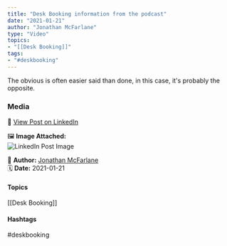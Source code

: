 ```yaml
---
title: "Desk Booking information from the podcast"  
date: "2021-01-21"  
author: "Jonathan McFarlane"  
type: "Video"  
topics:  
- "[[Desk Booking]]"  
tags:  
- "#deskbooking"
---
```


  

The obvious is often easier said than done, in this case, it's probably the opposite.

### Media

🔗 [View Post on LinkedIn](https://www.linkedin.com/feed/update/urn:li:activity:6757893237324824576)  
  
🖼 **Image Attached:**  
![LinkedIn Post Image](https://media.licdn.com/dms/image/v2/C5605AQFDBl6FWrdUVw/videocover-high/videocover-high/0/1608242587915?e=1742263200&v=beta&t=vjKIPI6qXVhyMUnXsur4JcUNw6WaJj3d_IgTsOQxM7M)  
  
👤 **Author:** [Jonathan McFarlane](https://www.linkedin.com/in/jonathanmcfarlane/)  
🗓️ **Date:** 2021-01-21

#### Topics

[[Desk Booking]]  

#### Hashtags
#deskbooking 
